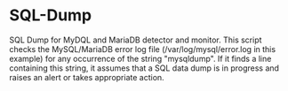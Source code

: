 # SQL-Dump
SQL Dump for MyDQL and MariaDB detector and monitor. This script checks the MySQL/MariaDB error log file (/var/log/mysql/error.log in this example) for any occurrence of the string "mysqldump". If it finds a line containing this string, it assumes that a SQL data dump is in progress and raises an alert or takes appropriate action.
